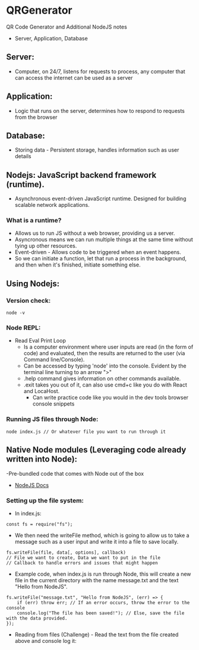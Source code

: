 # QRGenerator
QR Code Generator and Additional NodeJS notes

- Server, Application, Database

## Server:
- Computer, on 24/7, listens for requests to process, any computer that can access the internet can be used as a server

## Application:
- Logic that runs on the server, determines how to respond to requests from the browser

## Database:
- Storing data - Persistent storage, handles information such as user details

## Nodejs: JavaScript backend framework (runtime).
- Asynchronous event-driven JavaScript runtime. Designed for building scalable network applications.

### What is a runtime?
- Allows us to run JS without a web browser, providing us a server. 
- Asyncronous means we can run multiple things at the same time without tying up other resources.
- Event-driven -  Allows code to be triggered when an event happens.
- So we can initiate a function, let that run a process in the background, and then when it's finished, initiate something else. 


## Using Nodejs:

### Version check: 
```
node -v
```

### Node REPL:
- Read Eval Print Loop
  - Is a computer environment where user inputs are read (in the form of code) and evaluated, then the results are returned to the user (via Command line/Console).
  - Can be accessed by typing 'node' into the console. Evident by the terminal line turning to an arrow ">"
  - .help command gives information on other commands available.
  - .exit takes you out of it, can also use cmd+c like you do with React and LocaHost.
    - Can write practice code like you would in the dev tools browser console snippets

### Running JS files through Node:
```
node index.js // Or whatever file you want to run through it
```

## Native Node modules (Leveraging code already written into Node):
-Pre-bundled code that comes with Node out of the box
- [NodeJS Docs](https://nodejs.org/docs/latest/api/)

### Setting up the file system:
- In index.js:
```
const fs = require("fs");
```
- We then need the writeFile method, which is going to allow us to take a message such as a user input and write it into a file to save locally.

```
fs.writeFile(file, data[, options], callback) 
// File we want to create, Data we want to put in the file
// Callback to handle errors and issues that might happen
```

- Example code, when index.js is run through Node, this will create a new file in the current directory with the name message.txt and the text "Hello from NodeJS".
```
fs.writeFile("message.txt", "Hello from NodeJS", (err) => {
    if (err) throw err; // If an error occurs, throw the error to the console
    console.log("The file has been saved!"); // Else, save the file with the data provided.
});
```

- Reading from files (Challenge) - Read the text from the file created above and console log it:


